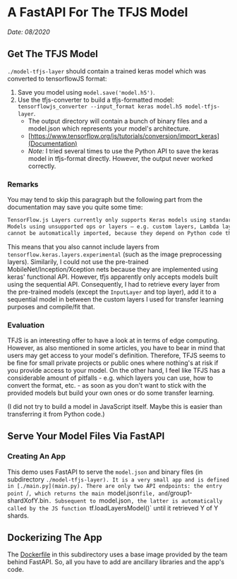 # A FastAPI For The TFJS Model

_Date: 08/2020_

## Get The TFJS Model

`./model-tfjs-layer` should contain a trained keras model which was converted to tensorflowJS format:

1. Save you model using `model.save('model.h5')`.
2. Use the tfjs-converter to build a tfjs-formatted model: `tensorflowjs_converter --input_format keras model.h5 model-tfjs-layer`.
   - The output directory will contain a bunch of binary files and a model.json which represents your model's architecture.
   - [https://www.tensorflow.org/js/tutorials/conversion/import_keras](Documentation)
   - _Note:_ I tried several times to use the Python API to save the keras model in tfjs-format directly. However, the output never worked correctly.

### Remarks

You may tend to skip this paragraph but the following part from the documentation may save you quite some time:

```txt
TensorFlow.js Layers currently only supports Keras models using standard Keras constructs. 
Models using unsupported ops or layers — e.g. custom layers, Lambda layers, custom losses, or custom metrics — 
cannot be automatically imported, because they depend on Python code that cannot be reliably translated into JavaScript.
```

This means that you also cannot include layers from `tensorflow.keras.layers.experimental` (such as the image preprocessing layers).
Similarily, I could not use the pre-trained MobileNet/Inception/Xception nets because they are implemented using keras' functional API.
However, tfjs apparently only accepts models built using the sequential API.
Consequently, I had to retrieve every layer from the pre-trained models (except the `InputLayer` and top layer), add it to a sequential model in between the custom layers I used for transfer learning purposes and compile/fit that.

### Evaluation

TFJS is an interesting offer to have a look at in terms of edge computing.
However, as also mentioned in some articles, you have to bear in mind that users may get access to your model's definition.
Therefore, TFJS seems to be fine for small private projects or public ones where nothing's at risk if you provide access to your model.
On the other hand, I feel like TFJS has a considerable amount of pitfalls - e.g. which layers you can use, how to convert the format, etc. - as soon as you don't want to stick with the provided models but build your own ones or do some transfer learning.

(I did not try to build a model in JavaScript itself. Maybe this is easier than transferring it from Python code.)

## Serve Your Model Files Via FastAPI

### Creating An App

This demo uses FastAPI to serve the `model.json` and binary files (in subdirectory `./model-tfjs-layer).
It is a very small app and is defined in [./main.py](main.py).
There are only two API endpoints: the entry point `/`, which returns the main `model.json` file, and `/group1-shardXofY.bin`.
Subsequent to `model.json`, the latter is automatically called by the JS function `tf.loadLayersModel()` until it retrieved Y of Y shards.

## Dockerizing The App

The [Dockerfile](./Dockerfile) in this subdirectory uses a base image provided by the team behind FastAPI.
So, all you have to add are ancillary libraries and the app's code.
